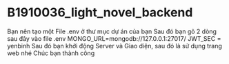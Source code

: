 # B1910036_light_novel_backend
Bạn nên tạo một File .env ở thư mục dự án của bạn
Sau đó bạn gõ 2 dòng sau đây vào file .env
MONGO_URL=mongodb://127.0.0.1:27017/
JWT_SEC = yenbinh
Sau đó bạn khởi động Server và Giao diện, sau đó là sử dụng trang web nhé
Chúc bạn thành công
